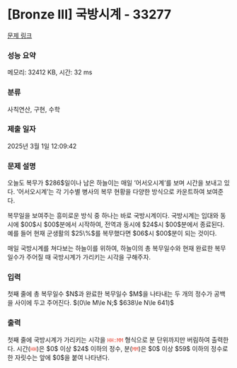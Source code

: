 # [Bronze III] 국방시계 - 33277 

[문제 링크](https://www.acmicpc.net/problem/33277) 

### 성능 요약

메모리: 32412 KB, 시간: 32 ms

### 분류

사칙연산, 구현, 수학

### 제출 일자

2025년 3월 1일 12:09:42

### 문제 설명

<p>오늘도 복무가 $286$일이나 남은 하늘이는 매일 ’어서오시계’를 보며 시간을 보내고 있다. ’어서오시계’는 각 기수별 병사의 복무 현황을 다양한 방식으로 카운트하여 보여준다.</p>

<p>복무일을 보여주는 흥미로운 방식 중 하나는 바로 국방시계이다. 국방시계는 입대와 동시에 $00$시 $00$분에서 시작하여, 전역과 동시에 $24$시 $00$분에서 종료된다. 예를 들어 현재 군생활의 $25\%$를 복무했다면 $06$시 $00$분이 되는 것이다.</p>

<p>매일 국방시계를 쳐다보는 하늘이를 위하여, 하늘이의 총 복무일수와 현재 완료한 복무일수가 주어질 때 국방시계가 가리키는 시각을 구해주자.</p>

### 입력 

 <p>첫째 줄에 총 복무일수 $N$과 완료한 복무일수 $M$을 나타내는 두 개의 정수가 공백을 사이에 두고 주어진다. $(0\le M\le N;$ $638\le N\le 641)$</p>

### 출력 

 <p>첫째 줄에 국방시계가 가리키는 시각을 <span style="color:#e74c3c;"><code>HH:MM</code></span> 형식으로 분 단위까지만 버림하여 출력한다. 시간(<span style="color:#e74c3c;"><code>HH</code></span>)은 $0$ 이상 $24$ 이하의 정수, 분(<span style="color:#e74c3c;"><code>MM</code></span>)은 $0$ 이상 $59$ 이하의 정수로 한 자릿수는 앞에 $0$을 붙여 나타낸다.</p>

